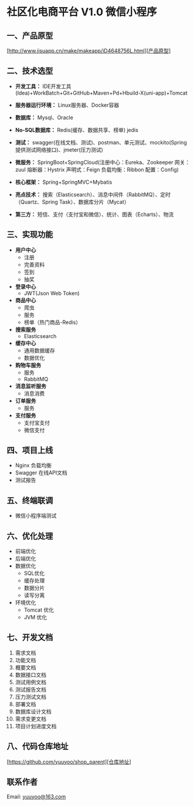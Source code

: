 # 社区化电商平台 V1.0 微信小程序

## 一、产品原型
[http://www.jisuapp.cn/make/makeapp/iD4648756L.html][产品原型]

[产品原型]: http://www.jisuapp.cn/make/makeapp/iD4648756L.html

## 二、技术选型
- **开发工具：** IDE开发工具(Idea)+WorkBatch+Git+GitHub+Maven+Pd+Hbuild-X(uni-app)+Tomcat

- **服务器运行环境：** Linux服务器、Docker容器

- **数据库：** Mysql、Oracle

- **No-SQL数据库：** Redis(缓存、数据共享、榜单)  jedis

- **测试：** swagger(在线文档、测试)、postman、单元测试、mockito(Spring提供测试网络接口)、jmeter(压力测试)

- **微服务：** SpringBoot+SpringCloud(注册中心：Eureka、Zookeeper 网关：zuul 熔断器：Hystrix 声明式：Feign 负载均衡：Ribbon 配置：Config)

- **核心框架：** Spring+SpringMVC+Mybatis

- **亮点技术：** 搜索（Elasticsearch）、消息中间件（RabbitMQ）、定时（Quartz、Spring Task）、数据库分片（Mycat）

- **第三方：** 短信、支付（支付宝和微信）、统计、图表（Echarts）、物流

## 三、实现功能
- **用户中心**
  - 注册
  - 完善资料
  - 签到
  - 抽奖
- **登录中心**
  - JWT(Json Web Token)
- **商品中心**
  - 爬虫
  - 服务
  - 榜单（热门商品-Redis）
- **搜索服务**
  - Elasticsearch
- **缓存中心**
  - 通用数据缓存
  - 数据优化
- **购物车服务**
  - 服务
  - RabbitMQ
- **消息监听服务**
  - 消息消费
- **订单服务**
  - 服务
- **支付服务**
  - 支付宝支付
  - 微信支付
    
## 四、项目上线
- Nginx 负载均衡
- Swagger 在线API文档
- 测试报告

## 五、终端联调
- 微信小程序端测试
    
## 六、优化处理
- 前端优化
- 后端优化
- 数据优化
  - SQL优化
  - 缓存处理
  - 数据分片
  - 读写分离
- 环境优化
  - Tomcat 优化
  - JVM 优化

## 七、开发文档
1. 需求文档
2. 功能文档
3. 概要文档
4. 数据接口文档
5. 测试用例文档
6. 测试报告文档
7. 压力测试文档
8. 部署文档
9. 数据库设计文档
10. 需求变更文档
11. 项目计划进度文档
    
## 八、代码仓库地址
[https://github.com/yuuyoo/shop_parent][仓库地址]

[仓库地址]: https://github.com/yuuyoo/shop_parent
	
## 联系作者
Email: yuuyoo@163.com

